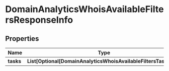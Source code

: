# DomainAnalyticsWhoisAvailableFiltersResponseInfo


## Properties

| Name | Type | Description | Notes |
|------------ | ------------- | ------------- | -------------|
**tasks** | **List[Optional[DomainAnalyticsWhoisAvailableFiltersTaskInfo]]** |  |[optional]|